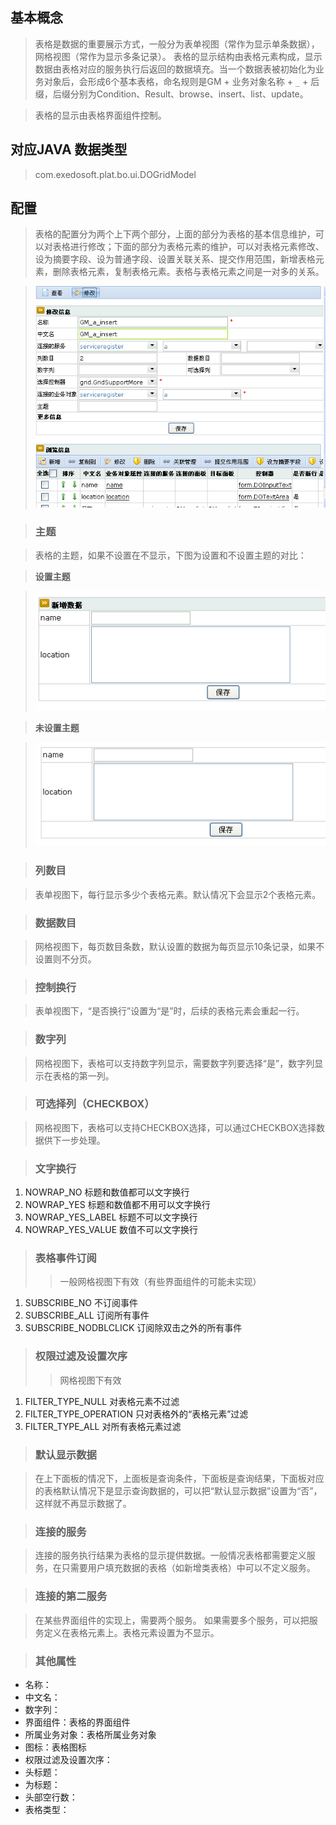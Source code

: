 ## 基本概念 ##

> 表格是数据的重要展示方式，一般分为表单视图（常作为显示单条数据），网格视图（常作为显示多条记录）。 表格的显示结构由表格元素构成，显示数据由表格对应的服务执行后返回的数据填充。当一个数据表被初始化为业务对象后，会形成6个基本表格，命名规则是GM + 业务对象名称 + `_` + 后缀，后缀分别为Condition、Result、browse、insert、list、update。

> 表格的显示由表格界面组件控制。



## 对应JAVA 数据类型 ##
> com.exedosoft.plat.bo.ui.DOGridModel

## 配置 ##

> 表格的配置分为两个上下两个部分，上面的部分为表格的基本信息维护，可以对表格进行修改；下面的部分为表格元素的维护，可以对表格元素修改、设为摘要字段、设为普通字段、设置关联关系、提交作用范围，新增表格元素，删除表格元素，复制表格元素。表格与表格元素之间是一对多的关系。



> ![imgs/grid_main.png](imgs/grid_main.png)

> ### 主题 ###

> 表格的主题，如果不设置在不显示，下图为设置和不设置主题的对比：

> <b>设置主题</b>

> ![imgs/grid_title.png](imgs/grid_title.png)

> <b>未设置主题</b>

> ![imgs/grid_title_no.png](imgs/grid_title_no.png)


> ### 列数目 ###

> 表单视图下，每行显示多少个表格元素。默认情况下会显示2个表格元素。

> ### 数据数目 ###

> 网格视图下，每页数目条数，默认设置的数据为每页显示10条记录，如果不设置则不分页。

> ### 控制换行 ###

> 表单视图下，“是否换行”设置为“是”时，后续的表格元素会重起一行。

> ### 数字列 ###

> 网格视图下，表格可以支持数字列显示，需要数字列要选择“是”，数字列显示在表格的第一列。

> ### 可选择列（CHECKBOX） ###

> 网格视图下，表格可以支持CHECKBOX选择，可以通过CHECKBOX选择数据供下一步处理。

> ### 文字换行 ###

  1. NOWRAP\_NO   标题和数值都可以文字换行
  1. NOWRAP\_YES   标题和数值都不用可以文字换行
  1. NOWRAP\_YES\_LABEL  标题不可以文字换行
  1. NOWRAP\_YES\_VALUE  数值不可以文字换行

> ### 表格事件订阅 ###
> > 一般网格视图下有效（有些界面组件的可能未实现）
  1. SUBSCRIBE\_NO   不订阅事件
  1. SUBSCRIBE\_ALL  订阅所有事件
  1. SUBSCRIBE\_NODBLCLICK  订阅除双击之外的所有事件


> ### 权限过滤及设置次序 ###
> > 网格视图下有效

  1. FILTER\_TYPE\_NULL    对表格元素不过滤
  1. FILTER\_TYPE\_OPERATION  只对表格外的“表格元素”过滤
  1. FILTER\_TYPE\_ALL  对所有表格元素过滤


> ### 默认显示数据 ###

> 在上下面板的情况下，上面板是查询条件，下面板是查询结果，下面板对应的表格默认情况下是显示查询数据的，可以把“默认显示数据”设置为“否”，这样就不再显示数据了。

> ### 连接的服务 ###

> 连接的服务执行结果为表格的显示提供数据。一般情况表格都需要定义服务，在只需要用户填充数据的表格（如新增类表格）中可以不定义服务。

> ### 连接的第二服务 ###

> 在某些界面组件的实现上，需要两个服务。 如果需要多个服务，可以把服务定义在表格元素上。表格元素设置为不显示。

> ### 其他属性 ###
- 名称：
- 中文名：
- 数字列：
- 界面组件：表格的界面组件
- 所属业务对象：表格所属业务对象
- 图标：表格图标
- 权限过滤及设置次序：
- 头标题：
- 为标题：
- 头部空行数：
- 表格类型：


